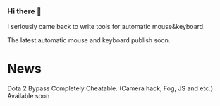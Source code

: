 ### Hi there 👋

I seriously came back to write tools for automatic mouse&keyboard.

The latest automatic mouse and keyboard publish soon.


# News

Dota 2 Bypass Completely Cheatable. (Camera hack, Fog, JS and etc.) Available soon
